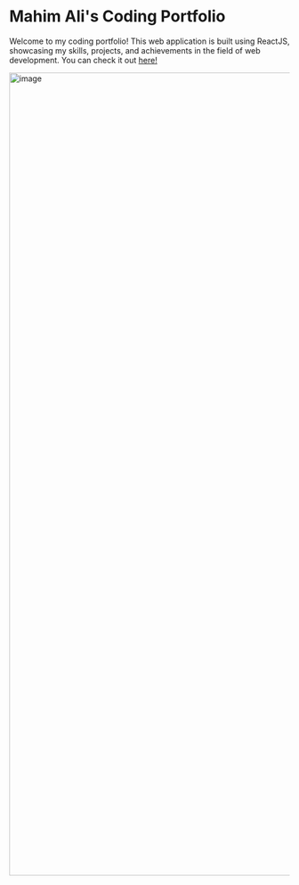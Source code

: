 # Mahim Ali's Coding Portfolio

Welcome to my coding portfolio! This web application is built using ReactJS, showcasing my skills, projects, and achievements in the field of web development. You can check it out [here!]()

<img width="1440" alt="image" src="https://github.com/user-attachments/assets/2cf45360-3071-4d0b-8168-6e72250d5e57">



